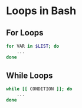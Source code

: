 # Loops in Bash




## For Loops
```bash
for VAR in $LIST; do
    ...
done
```




## While Loops
```bash
while [[ CONDITION ]]; do
    ...
done
```

